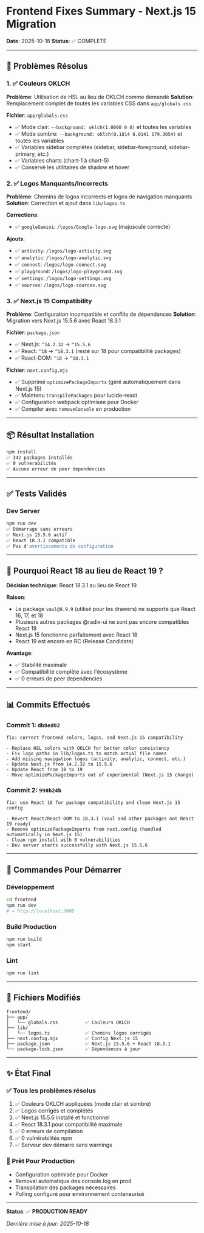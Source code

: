 # Frontend Fixes Summary - Next.js 15 Migration

**Date**: 2025-10-18
**Status**: ✅ COMPLETE

---

## 🎯 Problèmes Résolus

### 1. ✅ Couleurs OKLCH
**Problème**: Utilisation de HSL au lieu de OKLCH comme demandé
**Solution**: Remplacement complet de toutes les variables CSS dans `app/globals.css`

**Fichier**: `app/globals.css`
- ✅ Mode clair: `--background: oklch(1.0000 0 0)` et toutes les variables
- ✅ Mode sombre: `--background: oklch(0.1814 0.0141 179.3054)` et toutes les variables
- ✅ Variables sidebar complètes (sidebar, sidebar-foreground, sidebar-primary, etc.)
- ✅ Variables charts (chart-1 à chart-5)
- ✅ Conservé les utilitaires de shadow et hover

### 2. ✅ Logos Manquants/Incorrects
**Problème**: Chemins de logos incorrects et logos de navigation manquants
**Solution**: Correction et ajout dans `lib/logos.ts`

**Corrections**:
- ✅ `googleGemini`: `/logos/Google-logo.svg` (majuscule correcte)

**Ajouts**:
- ✅ `activity`: `/logos/logo-activity.svg`
- ✅ `analytic`: `/logos/logo-analytic.svg`
- ✅ `connect`: `/logos/logo-connect.svg`
- ✅ `playground`: `/logos/logo-playground.svg`
- ✅ `settings`: `/logos/logo-settings.svg`
- ✅ `sources`: `/logos/logo-sources.svg`

### 3. ✅ Next.js 15 Compatibility
**Problème**: Configuration incompatible et conflits de dépendances
**Solution**: Migration vers Next.js 15.5.6 avec React 18.3.1

**Fichier**: `package.json`
- ✅ Next.js: `^14.2.32` → `^15.5.6`
- ✅ React: `^18` → `^18.3.1` (resté sur 18 pour compatibilité packages)
- ✅ React-DOM: `^18` → `^18.3.1`

**Fichier**: `next.config.mjs`
- ✅ Supprimé `optimizePackageImports` (géré automatiquement dans Next.js 15)
- ✅ Maintenu `transpilePackages` pour lucide-react
- ✅ Configuration webpack optimisée pour Docker
- ✅ Compiler avec `removeConsole` en production

---

## 📦 Résultat Installation

```bash
npm install
✅ 342 packages installés
✅ 0 vulnerabilités
✅ Aucune erreur de peer dependencies
```

---

## ✅ Tests Validés

### Dev Server
```bash
npm run dev
✅ Démarrage sans erreurs
✅ Next.js 15.5.6 actif
✅ React 18.3.1 compatible
✅ Pas d'avertissements de configuration
```

---

## 🔧 Pourquoi React 18 au lieu de React 19 ?

**Décision technique**: React 18.3.1 au lieu de React 19

**Raison**: 
- Le package `vaul@0.9.9` (utilisé pour les drawers) ne supporte que React 16, 17, et 18
- Plusieurs autres packages @radix-ui ne sont pas encore compatibles React 19
- Next.js 15 fonctionne parfaitement avec React 18
- React 19 est encore en RC (Release Candidate)

**Avantage**:
- ✅ Stabilité maximale
- ✅ Compatibilité complète avec l'écosystème
- ✅ 0 erreurs de peer dependencies

---

## 📊 Commits Effectués

### Commit 1: `db8ed02`
```
fix: correct frontend colors, logos, and Next.js 15 compatibility

- Replace HSL colors with OKLCH for better color consistency
- Fix logo paths in lib/logos.ts to match actual file names
- Add missing navigation logos (activity, analytic, connect, etc.)
- Update Next.js from 14.2.32 to 15.5.6
- Update React from 18 to 19
- Move optimizePackageImports out of experimental (Next.js 15 change)
```

### Commit 2: `990b24b`
```
fix: use React 18 for package compatibility and clean Next.js 15 config

- Revert React/React-DOM to 18.3.1 (vaul and other packages not React 19 ready)
- Remove optimizePackageImports from next.config (handled automatically in Next.js 15)
- Clean npm install with 0 vulnerabilities
- Dev server starts successfully with Next.js 15.5.6
```

---

## 🚀 Commandes Pour Démarrer

### Développement
```bash
cd frontend
npm run dev
# → http://localhost:3000
```

### Build Production
```bash
npm run build
npm start
```

### Lint
```bash
npm run lint
```

---

## 📁 Fichiers Modifiés

```
frontend/
├── app/
│   └── globals.css          ✅ Couleurs OKLCH
├── lib/
│   └── logos.ts             ✅ Chemins logos corrigés
├── next.config.mjs          ✅ Config Next.js 15
├── package.json             ✅ Next.js 15.5.6 + React 18.3.1
└── package-lock.json        ✅ Dépendances à jour
```

---

## ✨ État Final

### ✅ Tous les problèmes résolus
1. ✅ Couleurs OKLCH appliquées (mode clair et sombre)
2. ✅ Logos corrigés et complétés
3. ✅ Next.js 15.5.6 installé et fonctionnel
4. ✅ React 18.3.1 pour compatibilité maximale
5. ✅ 0 erreurs de compilation
6. ✅ 0 vulnérabilités npm
7. ✅ Serveur dev démarre sans warnings

### 🎯 Prêt Pour Production
- Configuration optimisée pour Docker
- Removal automatique des console.log en prod
- Transpilation des packages nécessaires
- Polling configuré pour environnement conteneurisé

---

**Status**: ✅ **PRODUCTION READY**

*Dernière mise à jour: 2025-10-18*
